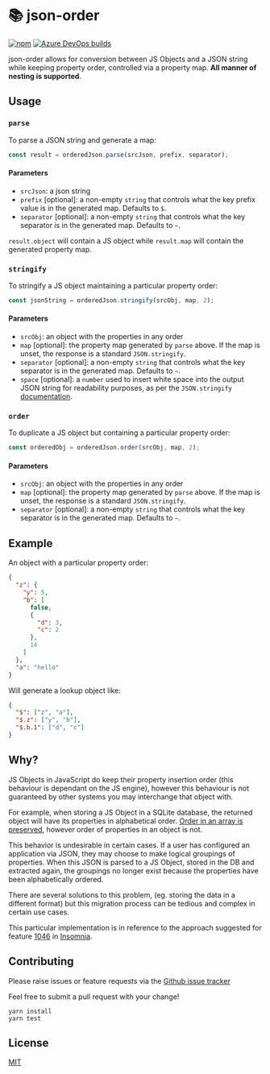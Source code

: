 # 📚 json-order

[![npm](https://img.shields.io/npm/v/json-order?logo=npm)](https://www.npmjs.com/package/json-order)
[![Azure DevOps builds](https://img.shields.io/azure-devops/build/develohpanda/5974ee25-e62e-483b-b9aa-c3560b2a7be1/3)](https://dev.azure.com/develohpanda/develohpanda/_build?definitionId=3)

json-order allows for conversion between JS Objects and a JSON string while keeping property order, controlled via a property map. **All manner of nesting is supported**.

## Usage

### `parse`
To parse a JSON string and generate a map:
```js
const result = orderedJson.parse(srcJson, prefix, separator);
```
#### Parameters
- `srcJson`: a json string
- `prefix` [optional]: a non-empty `string` that controls what the key prefix value is in the generated map. Defaults to `$`.
- `separator` [optional]: a non-empty `string` that controls what the key separator is in the generated map. Defaults to `~`.

`result.object` will contain a JS object while `result.map` will contain the generated property map.

### `stringify`

To stringify a JS object maintaining a particular property order:
```js
const jsonString = orderedJson.stringify(srcObj, map, 2);
```

#### Parameters
- `srcObj`: an object with the properties in any order
- `map` [optional]: the property map generated by `parse` above. If the map is unset, the response is a standard `JSON.stringify`. 
- `separator` [optional]: a non-empty `string` that controls what the key separator is in the generated map. Defaults to `~`.
- `space` [optional]: a `number` used to insert white space into the output JSON string for readability purposes, as per the `JSON.stringify` [documentation](https://developer.mozilla.org/en-US/docs/Web/JavaScript/Reference/Global_Objects/JSON/stringify#Parameters).

### `order`

To duplicate a JS object but containing a particular property order:
```js
const orderedObj = orderedJson.order(srcObj, map, 2);
```

#### Parameters
- `srcObj`: an object with the properties in any order
- `map` [optional]: the property map generated by `parse` above. If the map is unset, the response is a standard `JSON.stringify`. 
- `separator` [optional]: a non-empty `string` that controls what the key separator is in the generated map. Defaults to `~`.

## Example

An object with a particular property order:
```json
{
  "z": {
    "y": 5,
    "b": [
      false,
      {
        "d": 3,
        "c": 2
      },
      14
    ]
  },
  "a": "hello"
}
```

Will generate a lookup object like:
```json
{
  "$": ["z", "a"],
  "$.z": ["y", "b"],
  "$.b.1": ["d", "c"]
}
```

## Why?

JS Objects in JavaScript do keep their property insertion order (this behaviour is dependant on the JS engine), however this behaviour is not guaranteed by other systems you may interchange that object with.

For example, when storing a JS Object in a SQLite database, the returned object will have its properties in alphabetical order. [Order in an array is preserved](https://stackoverflow.com/a/7214312), however order of properties in an object is not.

This behavior is undesirable in certain cases. If a user has configured an application via JSON, they may choose to make logical groupings of properties. When this JSON is parsed to a JS Object, stored in the DB and extracted again, the groupings no longer exist because the properties have been alphabetically ordered.

There are several solutions to this problem, (eg. storing the data in a different format) but this migration process can be tedious and complex in certain use cases.

This particular implementation is in reference to the approach suggested for feature [1046](https://github.com/getinsomnia/insomnia/issues/1046#issuecomment-486419705) in [Insomnia](https://github.com/getinsomnia/insomnia).

## Contributing
Please raise issues or feature requests via the [Github issue tracker](https://github.com/develohpanda/json-order/issues?q=is%3Aissue+is%3Aopen+sort%3Aupdated-desc)

Feel free to submit a pull request with your change!

```
yarn install
yarn test
```

## License

[MIT](LICENSE)